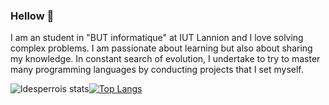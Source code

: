 

### Hellow 👋

 I am an student in "BUT informatique" at IUT Lannion and I love solving complex problems. I am passionate about learning but also about sharing my knowledge. In constant search of evolution, I undertake to try to master many programming languages by conducting projects that I set myself.
 
![ldesperrois stats](https://github-readme-stats.vercel.app/api?username=ldesperrois&show_icons=true&theme=radical)[![Top Langs](https://github-readme-stats.vercel.app/api/top-langs/?username=ldesperrois&hide_progress=true&theme=dark)](https://github.com/anuraghazra/github-readme-stats)



